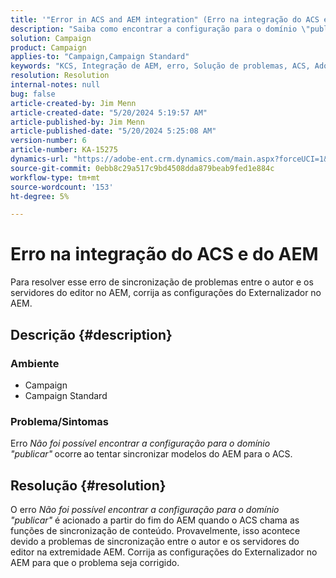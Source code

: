```yaml
---
title: '"Error in ACS and AEM integration" (Erro na integração do ACS e do)'
description: "Saiba como encontrar a configuração para o domínio \"publish\" ocorre ao tentar sincronizar modelos do Adobe Experience Manager (AEM) para o Adobe Campaign Standard (ACS)."
solution: Campaign
product: Campaign
applies-to: "Campaign,Campaign Standard"
keywords: "KCS, Integração de AEM, erro, Solução de problemas, ACS, Adobe Experience Manager, Adobe Campaign Standard"
resolution: Resolution
internal-notes: null
bug: false
article-created-by: Jim Menn
article-created-date: "5/20/2024 5:19:57 AM"
article-published-by: Jim Menn
article-published-date: "5/20/2024 5:25:08 AM"
version-number: 6
article-number: KA-15275
dynamics-url: "https://adobe-ent.crm.dynamics.com/main.aspx?forceUCI=1&pagetype=entityrecord&etn=knowledgearticle&id=f4fb3493-6816-ef11-9f8a-6045bd006268"
source-git-commit: 0ebb8c29a517c9bd4508dda879beab9fed1e884c
workflow-type: tm+mt
source-wordcount: '153'
ht-degree: 5%

---
```


# Erro na integração do ACS e do AEM


Para resolver esse erro de sincronização de problemas entre o autor e os servidores do editor no AEM, corrija as configurações do Externalizador no AEM.

## Descrição {#description}


### <b>Ambiente</b>

- Campaign
- Campaign Standard




### <b>Problema/Sintomas</b>

Erro *Não foi possível encontrar a configuração para o domínio &quot;publicar&quot;<b>* </b>ocorre<b> </b>ao tentar sincronizar modelos do AEM para o ACS.


## Resolução {#resolution}


O erro *Não foi possível encontrar a configuração para o domínio &quot;publicar&quot;* é acionado a partir do fim do AEM quando o ACS chama as funções de sincronização de conteúdo. Provavelmente, isso acontece devido a problemas de sincronização entre o autor e os servidores do editor na extremidade AEM. Corrija as configurações do Externalizador no AEM para que o problema seja corrigido.


